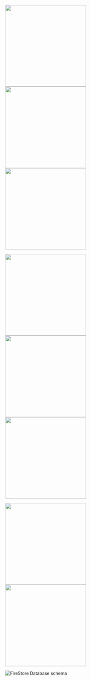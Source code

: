 <p float="left">
  <img src="Screenshot/buy.png" width = "260",height = "300"  />
  <img src="Screenshot/Mainpage.png" width = "260",height = "300"/> 
  <img src="Screenshot/food detail.png" width = "260",height = "300" />
</p>
<div height = "100"> </div>
<p float="left">
  <img src="Screenshot/pop up cart.png" width = "260",height = "300"  />
  <img src="Screenshot/buy.png" width = "260",height = "300"/> 
  <img src="Screenshot/user profile.png" width = "260",height = "300" />
</p>


<p float="left">
  <img src="Screenshot/Food P app.png" width = "260",height = "300"  />
  <img src="Screenshot/foodP Add item.png" width = "260",height = "300"/> 
 
</p>


 <img src="firebase database Schema.png" alt = "FireStore Database schema"  />
